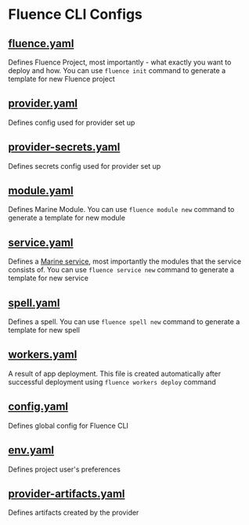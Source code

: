 # Fluence CLI Configs

## [fluence.yaml](./fluence.md)

Defines Fluence Project, most importantly - what exactly you want to deploy and how. You can use `fluence init` command to generate a template for new Fluence project

## [provider.yaml](./provider.md)

Defines config used for provider set up

## [provider-secrets.yaml](./provider-secrets.md)

Defines secrets config used for provider set up

## [module.yaml](./module.md)

Defines Marine Module. You can use `fluence module new` command to generate a template for new module

## [service.yaml](./service.md)

Defines a [Marine service](https://fluence.dev/docs/build/concepts/#services), most importantly the modules that the service consists of. You can use `fluence service new` command to generate a template for new service

## [spell.yaml](./spell.md)

Defines a spell. You can use `fluence spell new` command to generate a template for new spell

## [workers.yaml](./workers.md)

A result of app deployment. This file is created automatically after successful deployment using `fluence workers deploy` command

## [config.yaml](./config.md)

Defines global config for Fluence CLI

## [env.yaml](./env.md)

Defines project user's preferences

## [provider-artifacts.yaml](./provider-artifacts.md)

Defines artifacts created by the provider